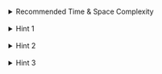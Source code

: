 <br>
<details class="hint-accordion">  
    <summary>Recommended Time & Space Complexity</summary>
    <p>
    You should aim for a solution with <code>O(n * (2^n))</code> time and <code>O(n)</code> space, where <code>n</code> is the size of the input array.
    </p>
</details>

<br>
<details class="hint-accordion">  
    <summary>Hint 1</summary>
    <p>
    A brute-force solution would be to create a <code>hash set</code>, which is used to detect duplicates, to get combinations without duplicates. Can you think of a better way without using a <code>hash set</code>? Maybe you should sort the input array and observe the recursive calls that are responsible for duplicate combinations.
    </p>
</details>

<br>
<details class="hint-accordion">  
    <summary>Hint 2</summary>
    <p>
    We can use backtracking to generate all combinations whose sum equals the given target. When the input array contains duplicate elements, it may result in duplicate combinations. To avoid this, we can sort the array. Why does sorting help? Because as we traverse the array from left to right, we form combinations with the current element. By skipping duplicate elements, we ensure that the same combinations are not repeated for identical elements. How can you implement this?
    </p>
</details>

<br>
<details class="hint-accordion">  
    <summary>Hint 3</summary>
    <p>
    We recursively traverse the given array starting at index <code>i</code>, with a variable <code>sum</code> representing the sum of the picked elements. We explore elements from <code>i</code> to the end of the array and extend the recursive path if adding the current element results in <code>sum <= target</code>. When we processed an element, we backtrack and proceed to the next distinct element, skipping any similar elements in the middle to avoid duplicate combinations.
    </p>
</details>

